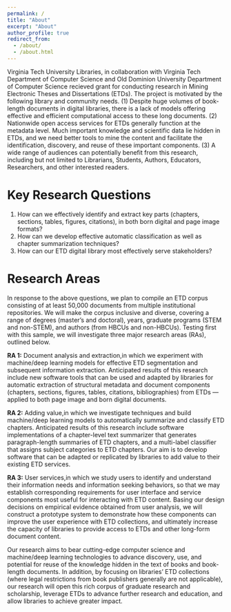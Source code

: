 ```yaml
---
permalink: /
title: "About"
excerpt: "About"
author_profile: true
redirect_from: 
  - /about/
  - /about.html
---
```


Virginia Tech University Libraries, in collaboration with Virginia Tech Department of Computer Science and Old Dominion University Department of Computer Science recieved grant for conducting research in Mining Electronic Theses and Dissertations (ETDs). The project is motivated by the following library and community needs. (1) Despite huge volumes of book-length documents in digital libraries, there is a lack of models offering effective and efficient computational access to these long documents. (2) Nationwide open access services for ETDs generally function at the metadata level. Much important knowledge and scientific data lie hidden in ETDs, and we need better tools to mine the content and facilitate the identification, discovery, and reuse of these important components. (3) A wide range of audiences can potentially benefit from this research,
including but not limited to Librarians, Students, Authors, Educators, Researchers, and other interested readers.

Key Research Questions 
======
1. How can we effectively identify and extract key parts (chapters, sections, tables, figures, citations), in both born digital and page image formats?
2. How can we develop effective automatic classification as well as chapter summarization techniques? 
3. How can our ETD digital library most effectively serve stakeholders?

Research Areas
======
In response to the above questions, we plan to compile an ETD corpus consisting of at least 50,000 documents from multiple institutional repositories. We will make the corpus inclusive and diverse, covering a range of degrees (master’s and doctoral), years, graduate programs (STEM and non-STEM), and authors (from HBCUs and non-HBCUs). Testing first with this sample, we will investigate three major research areas (RAs), outlined below.

**RA 1:** Document analysis and extraction,in which we experiment with machine/deep learning models for effective ETD segmentation and subsequent information extraction. Anticipated results of this research include new software tools that can be used and adapted by libraries for automatic extraction of structural metadata and document components (chapters, sections, figures, tables, citations, bibliographies) from ETDs — applied to both page image and born digital documents.

**RA 2:** Adding value,in which we investigate techniques and build machine/deep learning models to automatically summarize and classify ETD chapters. Anticipated results of this research include software implementations of a chapter-level text summarizer that generates paragraph-length summaries of ETD chapters, and a multi-label classifier that assigns subject categories to ETD chapters. Our aim is to develop software that can be adapted or replicated by libraries to add value to their existing ETD services.

**RA 3:** User services,in which we study users to identify and understand their information needs and information seeking behaviors, so that we may establish corresponding requirements for user interface and service components most useful for interacting with ETD content. Basing our design decisions on empirical evidence obtained from user analysis, we will construct a prototype system to demonstrate how these components can improve the user experience with ETD collections, and ultimately increase the capacity of libraries to provide access to ETDs and other long-form document content.

Our research aims to bear cutting-edge computer science and machine/deep learning technologies to advance discovery, use, and potential for reuse of the knowledge hidden in the text of books and book-length documents. In addition, by focusing on libraries’ ETD collections (where legal restrictions from book publishers generally are not applicable), our research will open this rich corpus of graduate research and scholarship, leverage ETDs to advance further research and education, and allow libraries to achieve greater impact.